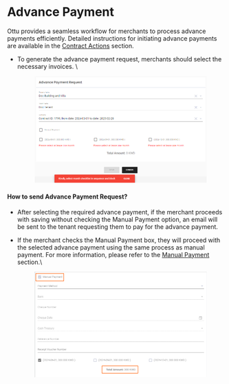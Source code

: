 # Advance Payment

Ottu provides a seamless workflow for merchants to process advance payments efficiently. Detailed instructions for initiating advance payments are available in the [Contract Actions](broken-reference) section.

*   To generate the advance payment request, merchants should select the necessary invoices. \


    <figure><img src="../../../../../../.gitbook/assets/image (60).png" alt=""><figcaption></figcaption></figure>

#### How to send Advance Payment Request?

* After selecting the required advance payment, if the merchant proceeds with saving without checking the Manual Payment option, an email will be sent to the tenant requesting them to pay for the advance payment.
*   If the merchant checks the Manual Payment box, they will proceed with the selected advance payment using the same process as manual payment. For more information, please refer to the [Manual Payment](broken-reference) section.\


    <figure><img src="../../../../../../.gitbook/assets/image (61).png" alt=""><figcaption></figcaption></figure>
